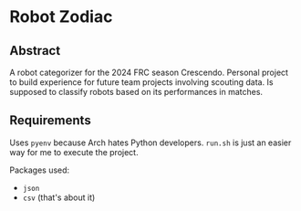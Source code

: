 # Robot Zodiac
## Abstract
A robot categorizer for the 2024 FRC season Crescendo. Personal project to build experience for future team projects involving scouting data. Is supposed to classify robots based on its performances in matches.

## Requirements
Uses `pyenv` because Arch hates Python developers. `run.sh` is just an easier way for me to execute the project.


Packages used:
- `json`
- `csv`
(that's about it)
